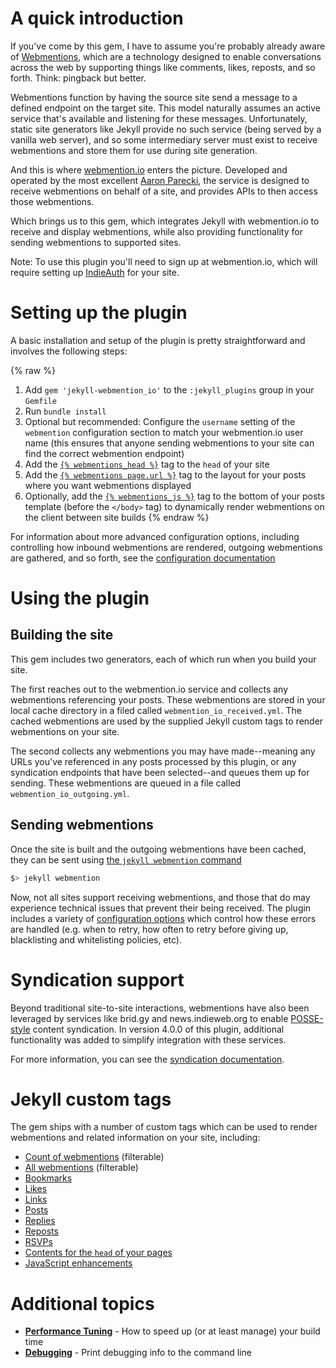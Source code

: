 ---
---

# A quick introduction

If you've come by this gem, I have to assume you're probably already aware of [Webmentions](https://indieweb.org/webmention), which are a technology designed to enable conversations across the web by supporting things like comments, likes, reposts, and so forth.  Think: pingback but better.

Webmentions function by having the source site send a message to a defined endpoint on the target site.  This model naturally assumes an active service that's available and listening for these messages.  Unfortunately, static site generators like Jekyll provide no such service (being served by a vanilla web server), and so some intermediary server must exist to receive webmentions and store them for use during site generation.

And this is where [webmention.io](https://webmention.io) enters the picture.  Developed and operated by the most excellent [Aaron Parecki](https://aaronparecki.com/), the service is designed to receive webmentions on behalf of a site, and provides APIs to then access those webmentions.

Which brings us to this gem, which integrates Jekyll with webmention.io to receive and display webmentions, while also providing functionality for sending webmentions to supported sites.

Note: To use this plugin you'll need to sign up at webmention.io, which will require setting up [IndieAuth](https://indieweb.org/IndieAuth) for your site.

# Setting up the plugin

A basic installation and setup of the plugin is pretty straightforward and involves the following steps:

{% raw %}
1. Add `gem 'jekyll-webmention_io'` to the `:jekyll_plugins` group in your `Gemfile`
2. Run `bundle install`
3. Optional but recommended: Configure the `username` setting of the `webmention` configuration section to match your webmention.io user name (this ensures that anyone sending webmentions to your site can find the correct webmention endpoint)
4. Add the [`{% webmentions_head %}`](/jekyll-webmention_io/tags/webmentions_head) tag to the `head` of your site
5. Add the [`{% webmentions page.url %}`](/jekyll-webmention_io/tags/webmentions) tag to the layout for your posts where you want webmentions displayed
6. Optionally, add the [`{% webmentions_js %}`](/jekyll-webmention_io/tags/webmentions_js) tag to the bottom of your posts template (before the `</body>` tag) to dynamically render webmentions on the client between site builds
{% endraw %}

For information about more advanced configuration options, including controlling how inbound webmentions are rendered, outgoing webmentions are gathered, and so forth, see the [configuration documentation](/jekyll-webmention_io/configuration)

# Using the plugin

## Building the site

This gem includes two generators, each of which run when you build your site.

The first reaches out to the webmention.io service and collects any webmentions referencing your posts.  These webmentions are stored in your local cache directory in a filed called `webmention_io_received.yml`.  The cached webmentions are used by the supplied Jekyll custom tags to render webmentions on your site.

The second collects any webmentions you may have made--meaning any URLs you've referenced in any posts processed by this plugin, or any syndication endpoints that have been selected--and queues them up for sending.  These webmentions are queued in a file called `webmention_io_outgoing.yml`.

## Sending webmentions

Once the site is built and the outgoing webmentions have been cached, they can be sent using [the `jekyll webmention` command](/jekyll-webmention_io/commands)

```sh
$> jekyll webmention
```

Now, not all sites support receiving webmentions, and those that do may experience technical issues that prevent their being received.  The plugin includes a variety of [configuration options](/jekyll-webmention_io/bad_uri_policy) which control how these errors are handled (e.g. when to retry, how often to retry before giving up, blacklisting and whitelisting policies, etc).

# Syndication support

Beyond traditional site-to-site interactions, webmentions have also been leveraged by services like brid.gy and news.indieweb.org to enable [POSSE-style](https://indieweb.org/POSSE) content syndication.  In version 4.0.0 of this plugin, additional functionality was added to simplify integration with these services.

For more information, you can see the [syndication documentation](/jekyll-webmention_io/syndication).

# Jekyll custom tags

The gem ships with a number of custom tags which can be used to render webmentions and related information on your site, including:

* [Count of webmentions](/jekyll-webmention_io/tags/webmention_count) (filterable)
* [All webmentions](/jekyll-webmention_io/tags/webmentions) (filterable)
* [Bookmarks](/jekyll-webmention_io/tags/webmention_bookmarks)
* [Likes](/jekyll-webmention_io/tags/webmention_likes)
* [Links](/jekyll-webmention_io/tags/webmention_links)
* [Posts](/jekyll-webmention_io/tags/webmention_posts)
* [Replies](/jekyll-webmention_io/tags/webmention_replies)
* [Reposts](/jekyll-webmention_io/tags/webmention_reposts)
* [RSVPs](/jekyll-webmention_io/tags/webmention_rsvps)
* [Contents for the `head` of your pages](/jekyll-webmention_io/tags/webmentions_head)
* [JavaScript enhancements](/jekyll-webmention_io/tags/webmentions_js)

# Additional topics

* **[Performance Tuning](/jekyll-webmention_io/performance-tuning)** - How to speed up (or at least manage) your build time
* **[Debugging](/jekyll-webmention_io/debugging)** - Print debugging info to the command line

